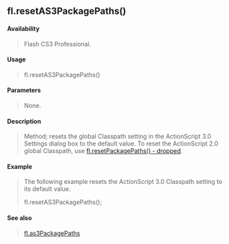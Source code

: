## fl.resetAS3PackagePaths()

#### Availability

> Flash CS3 Professional.

#### Usage

> fl.resetAS3PackagePaths()

#### Parameters

> None.

#### Description

> Method; resets the global Classpath setting in the ActionScript 3.0 Settings dialog box to the default value. To reset the ActionScript 2.0 global Classpath, use [fl.resetPackagePaths() - dropped](#fl.resetPackagePaths()_-_dropped).

#### Example

> The following example resets the ActionScript 3.0 Classpath setting to its default value.
>
> fl.resetAS3PackagePaths();

#### See also

> [fl.as3PackagePaths](#_bookmark452)

<span id="fl.resetPackagePaths()_-_dropped" class="anchor"></span>
